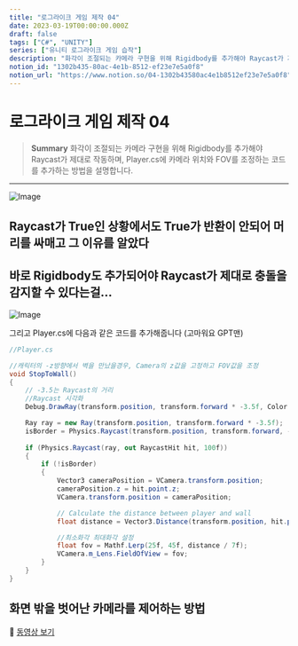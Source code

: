 ```yaml
---
title: "로그라이크 게임 제작 04"
date: 2023-03-19T00:00:00.000Z
draft: false
tags: ["C#", "UNITY"]
series: ["유니티 로그라이크 게임 습작"]
description: "화각이 조절되는 카메라 구현을 위해 Rigidbody를 추가해야 Raycast가 제대로 작동하며, Player.cs에 카메라 위치와 FOV를 조정하는 코드를 추가하는 방법을 설명합니다."
notion_id: "1302b435-80ac-4e1b-8512-ef23e7e5a0f8"
notion_url: "https://www.notion.so/04-1302b43580ac4e1b8512ef23e7e5a0f8"
---
```


# 로그라이크 게임 제작 04

> **Summary**
> 화각이 조절되는 카메라 구현을 위해 Rigidbody를 추가해야 Raycast가 제대로 작동하며, Player.cs에 카메라 위치와 FOV를 조정하는 코드를 추가하는 방법을 설명합니다.

---

![Image](https://prod-files-secure.s3.us-west-2.amazonaws.com/09ccd4d5-876c-4bba-bbdf-cc77a0a11257/f5cc5870-3752-432e-933b-78639c08c9a1/Untitled.png?X-Amz-Algorithm=AWS4-HMAC-SHA256&X-Amz-Content-Sha256=UNSIGNED-PAYLOAD&X-Amz-Credential=ASIAZI2LB466QHKSXTXH%2F20250724%2Fus-west-2%2Fs3%2Faws4_request&X-Amz-Date=20250724T081135Z&X-Amz-Expires=3600&X-Amz-Security-Token=IQoJb3JpZ2luX2VjEAAaCXVzLXdlc3QtMiJGMEQCIAJ2PcL4SZT1GirohPRiERBMxWpJ%2FRcc5pdD%2Bs3ZC7qkAiBF5MEKRWGqY4hor%2BM1BLlKmWExquV8E76UZHVFp1%2FtACr%2FAwgpEAAaDDYzNzQyMzE4MzgwNSIMQasSZ9Flmi6OBGHVKtwDZzhoOL7l97iTlGygrUBL4n7UPLHsb%2F3vFwdZegeu6%2Bpx4dfjrZjfRX%2BA%2BcQYI7Y06FO%2BiXoTH2yxedKR0O7CqOHaUMLmwiS8b0TU%2FFIUCAGF2ashPnybvPjhYErVcaEMTo7gCEe3Y0O%2FPEX%2BHznbJasZie1mhPOU%2F4r2j4VQARuRzaNnHafoTByZMpvS0OGO77Lh8JOxyxv4MpogeQSEwPe1gk0lExwTvYReoH5qM1VA01M2ARFEC4c7Xp3z7VfrQHhpHmC6iQd8d4IYnNDCzWk2Jh%2FwhN5FDboyajaLIk5z8oK4fgey0fjLCIlU7z%2FzW80UskzfW3XXZZkO4%2F2eG5rsn%2FCU7195fJ3ySh6Y1pU5D%2FfLXj8mKcLVEX5zd7JNnhkA%2BQispuMl3AjAscV5ZPUwetDIDVL4H14d6e4x5WCg3zSZtIeFXP9235S9%2BXyInc%2BcsX0ixkKjr6aABg4oyUsK8%2BUrb6kSVD9%2BzzRAYeixYa9A9gImZOUIfYWxm3YTtXTRCX%2BRi8vEFDQuDhmz4xQ3UdhJNAWVImdytn22Bno83KPtWiyT6vJRKXPW79lKsLsInw6AOqiLTrF2Cm3JPnQthps5AfpjzlGMdWqgYfw2tvKmZcoZSoPohHww1M%2BHxAY6pgGORdaEwBeHNTrlagiQcRv1Uk91JgKXTXN9Phskfn8WnQabltnygua%2F9WHBML6lItiDm5C8LQXOGuuQp%2B8MtWZyG9AxgIVUX6QEOp%2Fpzmat8bkI8z7Eo7%2F4v2py1eQ89tYkK%2FuDh2xvU%2FNIpESlrEomvPLK1zpw1p9EVweWKt1Etr7GSRfbhxeyJCyr2M7q%2BJtobDaB4nj5L7IFlJie23wxJdzhrzAY&X-Amz-Signature=914525671271e5f2626529965796acfe17324217f800ce670aea8558d761cf1f&X-Amz-SignedHeaders=host&x-amz-checksum-mode=ENABLED&x-id=GetObject)


## Raycast가 True인 상황에서도 True가 반환이 안되어 머리를 싸매고 그 이유를 알았다


## 바로 Rigidbody도 추가되어야 Raycast가 제대로 충돌을 감지할 수 있다는걸…

![Image](https://prod-files-secure.s3.us-west-2.amazonaws.com/09ccd4d5-876c-4bba-bbdf-cc77a0a11257/c942329e-ab94-4076-8771-728903c798ff/Untitled.png?X-Amz-Algorithm=AWS4-HMAC-SHA256&X-Amz-Content-Sha256=UNSIGNED-PAYLOAD&X-Amz-Credential=ASIAZI2LB466QHKSXTXH%2F20250724%2Fus-west-2%2Fs3%2Faws4_request&X-Amz-Date=20250724T081135Z&X-Amz-Expires=3600&X-Amz-Security-Token=IQoJb3JpZ2luX2VjEAAaCXVzLXdlc3QtMiJGMEQCIAJ2PcL4SZT1GirohPRiERBMxWpJ%2FRcc5pdD%2Bs3ZC7qkAiBF5MEKRWGqY4hor%2BM1BLlKmWExquV8E76UZHVFp1%2FtACr%2FAwgpEAAaDDYzNzQyMzE4MzgwNSIMQasSZ9Flmi6OBGHVKtwDZzhoOL7l97iTlGygrUBL4n7UPLHsb%2F3vFwdZegeu6%2Bpx4dfjrZjfRX%2BA%2BcQYI7Y06FO%2BiXoTH2yxedKR0O7CqOHaUMLmwiS8b0TU%2FFIUCAGF2ashPnybvPjhYErVcaEMTo7gCEe3Y0O%2FPEX%2BHznbJasZie1mhPOU%2F4r2j4VQARuRzaNnHafoTByZMpvS0OGO77Lh8JOxyxv4MpogeQSEwPe1gk0lExwTvYReoH5qM1VA01M2ARFEC4c7Xp3z7VfrQHhpHmC6iQd8d4IYnNDCzWk2Jh%2FwhN5FDboyajaLIk5z8oK4fgey0fjLCIlU7z%2FzW80UskzfW3XXZZkO4%2F2eG5rsn%2FCU7195fJ3ySh6Y1pU5D%2FfLXj8mKcLVEX5zd7JNnhkA%2BQispuMl3AjAscV5ZPUwetDIDVL4H14d6e4x5WCg3zSZtIeFXP9235S9%2BXyInc%2BcsX0ixkKjr6aABg4oyUsK8%2BUrb6kSVD9%2BzzRAYeixYa9A9gImZOUIfYWxm3YTtXTRCX%2BRi8vEFDQuDhmz4xQ3UdhJNAWVImdytn22Bno83KPtWiyT6vJRKXPW79lKsLsInw6AOqiLTrF2Cm3JPnQthps5AfpjzlGMdWqgYfw2tvKmZcoZSoPohHww1M%2BHxAY6pgGORdaEwBeHNTrlagiQcRv1Uk91JgKXTXN9Phskfn8WnQabltnygua%2F9WHBML6lItiDm5C8LQXOGuuQp%2B8MtWZyG9AxgIVUX6QEOp%2Fpzmat8bkI8z7Eo7%2F4v2py1eQ89tYkK%2FuDh2xvU%2FNIpESlrEomvPLK1zpw1p9EVweWKt1Etr7GSRfbhxeyJCyr2M7q%2BJtobDaB4nj5L7IFlJie23wxJdzhrzAY&X-Amz-Signature=6e806c55784128adf67aca02285fe7cee0c8114b3f1072c2e293b9634b44e8bd&X-Amz-SignedHeaders=host&x-amz-checksum-mode=ENABLED&x-id=GetObject)


그리고 Player.cs에 다음과 같은 코드를 추가해줍니다 (고마워요 GPT맨)

```c#
//Player.cs

//캐릭터의 -z방향에서 벽을 만났을경우, Camera의 z값을 고정하고 FOV값을 조정
void StopToWall()
{
    // -3.5는 Raycast의 거리
    //Raycast 시각화
    Debug.DrawRay(transform.position, transform.forward * -3.5f, Color.green);

    Ray ray = new Ray(transform.position, transform.forward * -3.5f);
    isBorder = Physics.Raycast(transform.position, transform.forward, -3.5f, LayerMask.GetMask("Wall"));
    
    if (Physics.Raycast(ray, out RaycastHit hit, 100f))
    {
        if (!isBorder)
        {
            Vector3 cameraPosition = VCamera.transform.position;
            cameraPosition.z = hit.point.z;
            VCamera.transform.position = cameraPosition;

            // Calculate the distance between player and wall
            float distance = Vector3.Distance(transform.position, hit.point);

            //최소화각 최대화각 설정
            float fov = Mathf.Lerp(25f, 45f, distance / 7f);
            VCamera.m_Lens.FieldOfView = fov;
        }
    }
}
```


## 화면 밖을 벗어난 카메라를 제어하는 방법

🎥 [동영상 보기](https://youtu.be/mWqX8GxeCBk)

